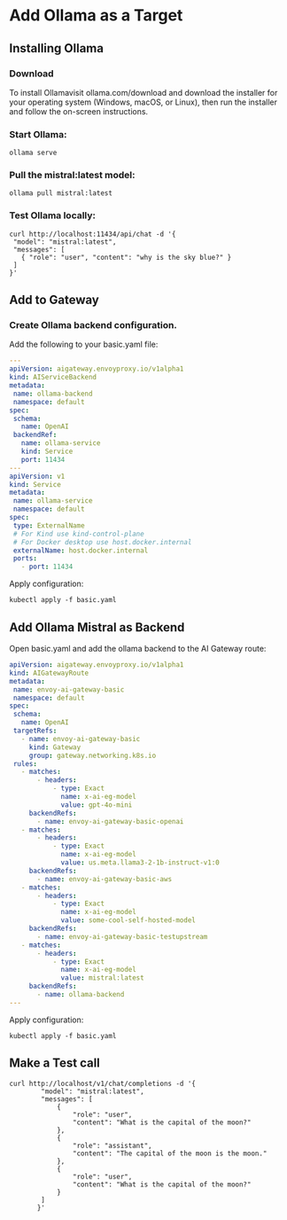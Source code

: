 # Add Ollama as a Target

## Installing Ollama

### Download
To install Ollamavisit ollama\.com\/download and download the installer for your operating system \(Windows\, macOS\, or Linux\)\, then run the installer and follow the on\-screen instructions\.

### Start Ollama:
```shell
ollama serve
```


### Pull the mistral:latest model:
```shell
ollama pull mistral:latest
```


### Test Ollama locally:
```shell
curl http://localhost:11434/api/chat -d '{
 "model": "mistral:latest",
 "messages": [
   { "role": "user", "content": "why is the sky blue?" }
 ]
}'
```

## Add to Gateway
### Create Ollama backend configuration\.

Add the following to your basic\.yaml file\:
```yaml
---
apiVersion: aigateway.envoyproxy.io/v1alpha1
kind: AIServiceBackend
metadata:
 name: ollama-backend
 namespace: default
spec:
 schema:
   name: OpenAI
 backendRef:
   name: ollama-service
   kind: Service
   port: 11434
---
apiVersion: v1
kind: Service
metadata:
 name: ollama-service
 namespace: default
spec:
 type: ExternalName
 # For Kind use kind-control-plane
 # For Docker desktop use host.docker.internal
 externalName: host.docker.internal
 ports:
   - port: 11434


```
Apply configuration\:
```warp-runnable-command
kubectl apply -f basic.yaml
```

## Add Ollama Mistral as Backend

Open basic\.yaml and add the ollama backend to the AI Gateway route\:
```yaml
apiVersion: aigateway.envoyproxy.io/v1alpha1
kind: AIGatewayRoute
metadata:
 name: envoy-ai-gateway-basic
 namespace: default
spec:
 schema:
   name: OpenAI
 targetRefs:
   - name: envoy-ai-gateway-basic
     kind: Gateway
     group: gateway.networking.k8s.io
 rules:
   - matches:
       - headers:
           - type: Exact
             name: x-ai-eg-model
             value: gpt-4o-mini
     backendRefs:
       - name: envoy-ai-gateway-basic-openai
   - matches:
       - headers:
           - type: Exact
             name: x-ai-eg-model
             value: us.meta.llama3-2-1b-instruct-v1:0
     backendRefs:
       - name: envoy-ai-gateway-basic-aws
   - matches:
       - headers:
           - type: Exact
             name: x-ai-eg-model
             value: some-cool-self-hosted-model
     backendRefs:
       - name: envoy-ai-gateway-basic-testupstream
   - matches:
       - headers:
           - type: Exact
             name: x-ai-eg-model
             value: mistral:latest
     backendRefs:
       - name: ollama-backend
---
```


Apply configuration\:
```warp-runnable-command
kubectl apply -f basic.yaml
```

## Make a Test call
```warp-runnable-command
curl http://localhost/v1/chat/completions -d '{
        "model": "mistral:latest",
        "messages": [
            {
                "role": "user",
                "content": "What is the capital of the moon?"
            },
            {
                "role": "assistant",
                "content": "The capital of the moon is the moon."
            },
            {
                "role": "user",
                "content": "What is the capital of the moon?"
            }
        ]
       }'
```
